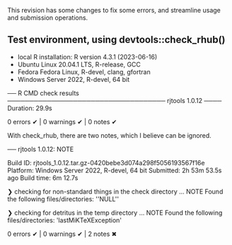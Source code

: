 This revision has some changes to fix some errors, and streamline usage and submission operations.

## Test environment, using devtools::check_rhub()

* local R installation: R version 4.3.1 (2023-06-16)
* Ubuntu Linux 20.04.1 LTS, R-release, GCC
* Fedora Fedora Linux, R-devel, clang, gfortran
* Windows Server 2022, R-devel, 64 bit

── R CMD check results ──────────────────────────────────── rjtools 1.0.12 ────
Duration: 29.9s

0 errors ✔ | 0 warnings ✔ | 0 notes ✔

With check_rhub, there are two notes, which I believe can be ignored.

── rjtools 1.0.12: NOTE

  Build ID:   rjtools_1.0.12.tar.gz-0420bebe3d074a298f5056193567f16e
  Platform:   Windows Server 2022, R-devel, 64 bit
  Submitted:  2h 53m 53.5s ago
  Build time: 6m 12.7s

❯ checking for non-standard things in the check directory ... NOTE
  Found the following files/directories:
    ''NULL''

❯ checking for detritus in the temp directory ... NOTE
  Found the following files/directories:
    'lastMiKTeXException'

0 errors ✔ | 0 warnings ✔ | 2 notes ✖
